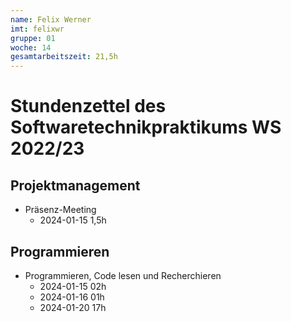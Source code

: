 ```yaml
---
name: Felix Werner
imt: felixwr
gruppe: 01
woche: 14
gesamtarbeitszeit: 21,5h 
---
```



# Stundenzettel des Softwaretechnikpraktikums WS 2022/23

## Projektmanagement
- Präsenz-Meeting
    - 2024-01-15 1,5h

## Programmieren
- Programmieren, Code lesen und Recherchieren
    - 2024-01-15 02h
    - 2024-01-16 01h
    - 2024-01-20 17h
